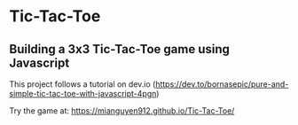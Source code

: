 # Tic-Tac-Toe
Building a 3x3 Tic-Tac-Toe game using Javascript
------------------------------------------------------------

This project follows a tutorial on dev.io (https://dev.to/bornasepic/pure-and-simple-tic-tac-toe-with-javascript-4pgn)

Try the game at: https://mianguyen912.github.io/Tic-Tac-Toe/
